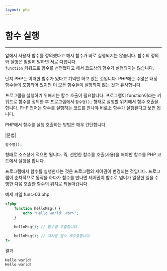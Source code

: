 ```yaml
---
layout: php
---
```


# 함수 실행
---
앞에서 사용자 함수를 정의했다고 해서 함수가 바로 실행되지는 않습니다. 함수의 정의와 실행은 엄밀히 말하면 서로 다릅니다.  
`function` 키워드로 함수를 선언했다고 해서 코드상의 함수가 실행되지는 않습니다.  

단지 PHP는 이러한 함수가 있다고 기억만 하고 있는 것입니다. 
PHP에는 수많은 내장 함수들이 포함되어 있지만 이 모든 함수들이 실행되지 않는 것과 유사합니다.  

프로그램을 실행하기 위해서는 함수 호출이 필요합니다. 
프로그램이 function이라는 키워드로 함수를 정의한 후 프로그램에서 `함수명();` 형태로 실행할 위치에서 함수 호출을 합니다. 
PHP 언어는 함수를 실행하는 코드를 만나야 비로소 함수가 실행된다고 보면 됩니다.  

PHP에서 함수를 실행 호출하는 방법은 매우 간단합니다.  

|문법|
```php
함수명();
```

형태로 소스상에 적으면 됩니다. 즉, 선언한 함수를 호출(사용)을 해야만 함수를 PHP 코드에서 실행을 합니다.  

프로그램에서 함수를 실행한다는 것은 프로그램의 제어권이 변경되는 것입니다. 
프로그램이 순차적으로 동작을 하다가 함수를 만나면 제어권이 함수로 넘어가 일정한 일을 수행한 다음 호출한 함수의 위치로 되돌아갑니다.  

예제 파일 func-03.php
```php
<?php
	function helloMsg() {
    	echo "Hello world! <br>";
	}

	helloMsg(); // 함수를 호출합니다.

	helloMsg(); // 재사용 함수 재호출합니다.
?>
```

결과
```
Hello world!
Hello world! 
```